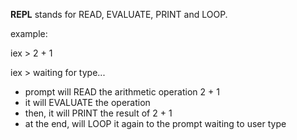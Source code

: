 **REPL** stands for READ, EVALUATE, PRINT and LOOP.

example:

iex > 2 + 1

iex > waiting for type...

- prompt will READ the arithmetic operation 2 + 1
- it will EVALUATE the operation
- then, it will PRINT the result of 2 + 1
- at the end, will LOOP it again to the prompt waiting to user type 
